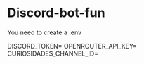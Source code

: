 # Discord-bot-fun

You need to create a .env 

DISCORD_TOKEN=
OPENROUTER_API_KEY=
CURIOSIDADES_CHANNEL_ID=
